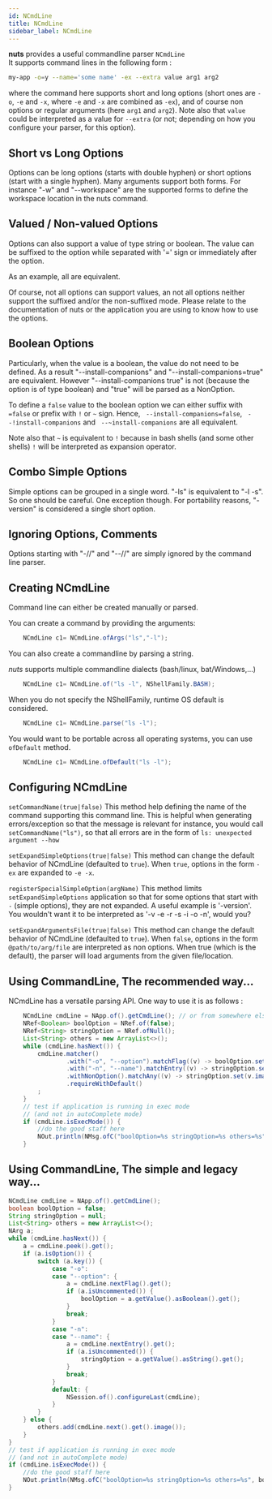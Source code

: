 ```yaml
---
id: NCmdLine
title: NCmdLine
sidebar_label: NCmdLine
---
```



**nuts** provides a useful commandline parser ```NCmdLine```  
It supports command lines in the following form :

```sh
my-app -o=y --name='some name' -ex --extra value arg1 arg2
```
where the command here supports short and long options (short ones are ```-o```, ```-e``` and ```-x```, where ```-e``` and ```-x``` are combined as ```-ex```), 
and of course non options or regular arguments (here ```arg1``` and ```arg2```).
Note also that ```value``` could be interpreted as a value for ```--extra``` (or not; depending on how you configure your parser, for  this option).

## Short vs Long Options
Options can be long options (starts with double hyphen) or short options (start with a single hyphen). 
Many arguments support both forms. For instance "-w" and "--workspace" are the supported forms to define the workspace location in the nuts command.

## Valued / Non-valued Options
Options can also support a value of type string or boolean. The value can be suffixed to the option while separated with '=' sign or immediately after the option. 

As an example, all are equivalent.  


Of course, not all options can support values, an not all options neither support the suffixed and/or the non-suffixed mode. Please relate to the documentation of nuts or the application you are using to know how to use the options.

## Boolean Options
Particularly, when the value is a boolean, the value do not need to be defined. As a result "--install-companions" and "--install-companions=true" are equivalent. However "--install-companions true" is not (because the option is of type boolean) and "true" will be parsed as a NonOption.

To define a ```false``` value to the boolean option we can either suffix with ```=false``` or prefix with `!` or `~` sign. 
Hence, ``` --install-companions=false```, ``` --!install-companions``` and ``` --~install-companions``` are all equivalent.

Note also that `~` is equivalent to `!` because in bash shells (and some other shells) `!` will be interpreted as expansion operator.

## Combo Simple Options
Simple options can be grouped in a single word. "-ls" is equivalent to "-l -s". So one should be careful. 
One exception though. For portability reasons, "-version" is considered a single short option.

## Ignoring Options, Comments
Options starting with "-//" and "--//" are simply ignored by the command line parser.


## Creating NCmdLine

Command line can either be created manually or parsed.

You can create a command by providing the arguments:

```java
    NCmdLine c1= NCmdLine.ofArgs("ls","-l");
```

You can also create a commandline by parsing a string.

*nuts* supports multiple commandline dialects (bash/linux, bat/Windows,...)

```java
    NCmdLine c1= NCmdLine.of("ls -l", NShellFamily.BASH);
```

When you do not specify the NShellFamily, runtime OS default is considered.

```java
    NCmdLine c1= NCmdLine.parse("ls -l");
```

You would want to be portable across all operating systems, you can use ```ofDefault``` method.

```java
    NCmdLine c1= NCmdLine.ofDefault("ls -l");
```

## Configuring NCmdLine
`setCommandName(true|false)`
This method help defining the name of the command supporting this command line. This is helpful when generating errors/exception so that the message is relevant
for instance, you would call ```setCommandName("ls")```, so that all errors are in the form of ```ls: unexpected argument --how```

`setExpandSimpleOptions(true|false)`
This method can change the default behavior of NCmdLine (defaulted to `true`). When `true`, options in the form `-ex` are expanded to `-e -x`.


`registerSpecialSimpleOption(argName)`
This method limits `setExpandSimpleOptions` application so that for some options that start with `-` (simple options), they are not expanded. 
A useful example is '-version'. You wouldn't want it to be interpreted as '-v -e -r -s -i -o -n', would you?

`setExpandArgumentsFile(true|false)`
This method can change the default behavior of NCmdLine (defaulted to `true`). When `false`, options in the form `@path/to/arg/file` are interpreted as non options.
When true (which is the default), the parser will load arguments from the given file/location.


## Using CommandLine, The recommended way...
NCmdLine has a versatile parsing API.
One way to use it is as follows :

```java
    NCmdLine cmdLine = NApp.of().getCmdLine(); // or from somewhere else
    NRef<Boolean> boolOption = NRef.of(false);
    NRef<String> stringOption = NRef.ofNull();
    List<String> others = new ArrayList<>();
    while (cmdLine.hasNext()) {
        cmdLine.matcher()
                .with("-o", "--option").matchFlag((v) -> boolOption.set(v.booleanValue()))
                .with("-n", "--name").matchEntry((v) -> stringOption.set(v.stringValue()))
                .withNonOption().matchAny((v) -> stringOption.set(v.image()))
                .requireWithDefault()
        ;
    }
    // test if application is running in exec mode
    // (and not in autoComplete mode)
    if (cmdLine.isExecMode()) {
        //do the good staff here
        NOut.println(NMsg.ofC("boolOption=%s stringOption=%s others=%s", boolOption, stringOption, others));
    }

```


## Using CommandLine, The simple and legacy way...


```java
NCmdLine cmdLine = NApp.of().getCmdLine();
boolean boolOption = false;
String stringOption = null;
List<String> others = new ArrayList<>();
NArg a;
while (cmdLine.hasNext()) {
    a = cmdLine.peek().get();
    if (a.isOption()) {
        switch (a.key()) {
            case "-o":
            case "--option": {
                a = cmdLine.nextFlag().get();
                if (a.isUncommented()) {
                    boolOption = a.getValue().asBoolean().get();
                }
                break;
            }
            case "-n":
            case "--name": {
                a = cmdLine.nextEntry().get();
                if (a.isUncommented()) {
                    stringOption = a.getValue().asString().get();
                }
                break;
            }
            default: {
                NSession.of().configureLast(cmdLine);
            }
        }
    } else {
        others.add(cmdLine.next().get().image());
    }
}
// test if application is running in exec mode
// (and not in autoComplete mode)
if (cmdLine.isExecMode()) {
    //do the good staff here
    NOut.println(NMsg.ofC("boolOption=%s stringOption=%s others=%s", boolOption, stringOption, others));
}
```

